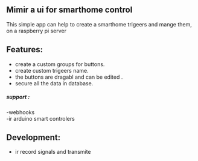 ## Mimir a ui for smarthome control 
This simple app can help to create a smarthome trigeers and mange them,  
on a raspberry pi server
## Features:
- create a custom groups for buttons. 
- create custom trigeers name. 
- the buttons are dragabl and can be edited .
- secure all the data in database.
##### support :
-webhooks  
-ir arduino smart controlers  
## Development:
- ir record signals and transmite
